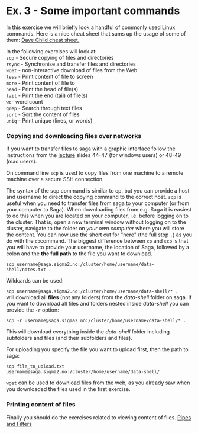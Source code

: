 # Ex. 3 - Some important commands

In this exercise we will briefly look a handful of commonly used Linux commands. Here is a nice cheat sheet that sums up the usage of some of them: [Dave Child cheat sheet. ](https://cheatography.com/davechild/cheat-sheets/linux-command-line/)

In the following exercises will look at:   
```scp``` - Secure copying of files and directories  
```rsync``` - Synchronise and transfer files and directories  
```wget``` - non-interactive download of files from the Web  
```less``` - Print content of file to screen  
```more``` - Print content of file to   
```head``` - Print the head of file(s)  
```tail``` - Print the end (tail) of file(s)  
```wc```- word count  
```grep``` - Search through text files  
```sort``` - Sort the content of files  
```uniq``` - Print unique (lines, or words)  

### Copying and downloading files over networks

If you want to transfer files to saga with a graphic interface follow the instructions from the [lecture](/Lectures/BIOS3010_Week19_intro_to_unix.pdf) slides 44-47 (for windows users) or 48-49 (mac users).

On command line ```scp``` is used to copy files from one machine to a remote machine over a secure SSH connection.

The syntax of the scp command is similar to cp, but you can provide a host and username to direct the copying command to the correct host. ```scp``` is useful when you need to transfer files from saga to your computer (or from your computer to Saga). When downloading files from e.g. Saga it is easiest to do this when you are located on your computer, i.e. before logging on to the cluster. That is, open a new terminal window without logging on to the cluster, navigate to the folder on _your own computer_ where you will store the content. You can now use the short cut for "here" (the full stop ```.```) as you do with the ```cp```command. The biggest difference between ```cp``` and ```scp``` is that you will have to provide your username, the location of Saga, followed by a colon and the **the full path** to the file you want to download.

```scp username@saga.sigma2.no:/cluster/home/username/data-shell/notes.txt .```   

Wildcards can be used:

```scp username@saga.sigma2.no:/cluster/home/username/data-shell/* .```    
will download all **files** (not any folders) from the _data-shell_ folder on saga. If you want to download all files and folders nested inside _data-shell_ you can provide the ```-r``` option:

```scp -r username@saga.sigma2.no:/cluster/home/username/data-shell/* .```

This will download everything inside the _data-shell_ folder including subfolders and files (and their subfolders and files).  

For uploading you specify the file you want to upload first, then the path to saga:

```scp file_to_upload.txt username@saga.sigma2.no:/cluster/home/username/data-shell/```

```wget``` can be used to download files from the web, as you already saw when you downloaded the files used in the first exercise.

### Printing content of files

Finally you should do the exercises related to viewing content of files. [Pipes and Filters](http://swcarpentry.github.io/shell-novice/04-pipefilter/index.html)
